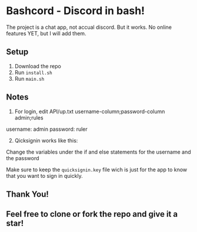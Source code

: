 # Bashcord - Discord in bash!

The project is a chat app, not accual discord.
But it works. No online features YET, but I will add them.

## Setup
1. Download the repo
2. Run `install.sh`
3. Run `main.sh`

## Notes
1. For login, edit API/up.txt
username-column;password-column
admin;rules

username: admin
password: ruler

2. Qicksignin works like this:

Change the variables under the if and else statements for the username and the password

Make sure to keep the `quicksignin.key` file wich is just for the app to know that you want to sign in quickly.

## Thank You!
## Feel free to clone or fork the repo and give it a star!
